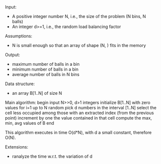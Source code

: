 Input:
- A positive integer number N, i.e., the size of the problem (N bins, N balls)
- An integer d>=1, i.e., the random load balancing factor

Assumptions:
- N is small enough so that an array of shape (N, ) fits in the memory

Output:
- maximum number of balls in a bin
- minimum number of balls in a bin
- average number of balls in N bins

Data structure:
- an array B[1..N] of size N

Main algorithm:
begin
    input N>>0, d>1 integers
    initialize B[1..N] with zero values
    for i=1 up to N
        random pick d numbers in the interval [1..N]
        select the cell less occupied among those with an extracted index (from the previous point)
        increment by one the value contained in that cell
    compute the max, min, avg values of B
end

This algorithm executes in time O(d*N), with d a small constant, therefore O(N).

Extensions:
- ranalyze the time w.r.t. the variation of d
